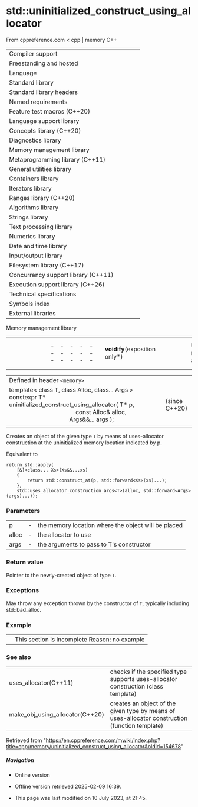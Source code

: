 # std::uninitialized_construct_using_allocator

From cppreference.com
< cpp‎ | memory
C++

|  |  |  |  |  |
| --- | --- | --- | --- | --- |
| Compiler support | | | | |
| Freestanding and hosted | | | | |
| Language | | | | |
| Standard library | | | | |
| Standard library headers | | | | |
| Named requirements | | | | |
| Feature test macros (C++20) | | | | |
| Language support library | | | | |
| Concepts library (C++20) | | | | |
| Diagnostics library | | | | |
| Memory management library | | | | |
| Metaprogramming library (C++11) | | | | |
| General utilities library | | | | |
| Containers library | | | | |
| Iterators library | | | | |
| Ranges library (C++20) | | | | |
| Algorithms library | | | | |
| Strings library | | | | |
| Text processing library | | | | |
| Numerics library | | | | |
| Date and time library | | | | |
| Input/output library | | | | |
| Filesystem library (C++17) | | | | |
| Concurrency support library (C++11) | | | | |
| Execution support library (C++26) | | | | |
| Technical specifications | | | | |
| Symbols index | | | | |
| External libraries | | | | |

Memory management library

|  |  |  |  |  |  |  |  |  |  |  |  |  |  |  |  |  |  |  |  |  |  |  |  |  |  |  |  |  |  |  |  |  |  |  |  |  |  |  |  |  |  |  |  |  |  |  |  |  |  |  |  |  |  |  |  |  |  |  |  |  |  |  |  |  |  |  |  |  |  |  |  |  |  |  |  |  |  |  |  |  |  |  |  |  |  |  |  |  |  |  |  |  |  |  |  |  |  |  |  |  |  |  |  |  |  |  |  |  |  |  |  |  |  |  |  |  |  |  |  |  |  |  |  |  |  |  |  |  |  |  |  |  |  |  |  |  |  |  |  |  |  |  |  |  |  |  |  |  |  |  |  |  |  |  |  |  |  |  |  |  |  |  |  |  |  |  |  |  |  |  |  |  |  |  |  |  |  |  |  |  |  |  |  |  |  |  |  |  |  |  |  |  |  |  |  |  |  |  |  |  |  |  |  |  |  |  |  |  |  |  |  |  |  |  |  |  |  |  |  |  |  |  |  |  |  |  |  |  |  |  |  |  |  |  |  |  |  |  |  |  |  |  |  |  |  |  |  |  |  |  |  |  |  |  |  |  |  |  |  |  |  |  |  |  |  |  |  |  |  |  |  |  |  |  |  |  |  |  |  |  |  |  |  |  |  |  |  |  |  |  |  |  |  |  |  |  |  |  |  |  |  |  |  |  |  |  |  |  |  |  |  |  |  |  |  |  |  |  |  |  |  |  |  |  |  |  |  |  |  |  |  |  |  |  |  |  |  |  |  |  |  |  |  |  |  |  |  |  |  |  |  |  |  |  |  |  |  |  |  |  |  |  |  |  |  |  |  |  |  |  |  |  |  |  |  |  |  |  |  |  |  |  |  |  |  |  |  |  |  |  |  |  |  |  |  |  |  |  |  |  |  |  |  |  |  |  |  |  |  |  |  |  |  |  |  |  |  |  |  |  |  |  |  |  |  |  |  |  |  |  |  |  |  |  |  |  |  |  |  |  |  |  |  |  |  |  |  |  |  |  |  |  |  |  |  |  |  |  |  |  |  |  |  |  |  |  |  |  |  |  |  |  |  |  |  |  |  |  |  |  |  |  |  |  |  |  |  |  |  |  |  |  |  |  |  |  |  |  |  |  |  |  |  |  |  |  |  |  |  |  |  |  |  |  |  |  |  |  |  |  |  |  |  |  |  |  |  |  |  |  |  |  |  |  |  |  |  |  |  |  |  |  |  |  |  |  |  |  |  |
| --- | --- | --- | --- | --- | --- | --- | --- | --- | --- | --- | --- | --- | --- | --- | --- | --- | --- | --- | --- | --- | --- | --- | --- | --- | --- | --- | --- | --- | --- | --- | --- | --- | --- | --- | --- | --- | --- | --- | --- | --- | --- | --- | --- | --- | --- | --- | --- | --- | --- | --- | --- | --- | --- | --- | --- | --- | --- | --- | --- | --- | --- | --- | --- | --- | --- | --- | --- | --- | --- | --- | --- | --- | --- | --- | --- | --- | --- | --- | --- | --- | --- | --- | --- | --- | --- | --- | --- | --- | --- | --- | --- | --- | --- | --- | --- | --- | --- | --- | --- | --- | --- | --- | --- | --- | --- | --- | --- | --- | --- | --- | --- | --- | --- | --- | --- | --- | --- | --- | --- | --- | --- | --- | --- | --- | --- | --- | --- | --- | --- | --- | --- | --- | --- | --- | --- | --- | --- | --- | --- | --- | --- | --- | --- | --- | --- | --- | --- | --- | --- | --- | --- | --- | --- | --- | --- | --- | --- | --- | --- | --- | --- | --- | --- | --- | --- | --- | --- | --- | --- | --- | --- | --- | --- | --- | --- | --- | --- | --- | --- | --- | --- | --- | --- | --- | --- | --- | --- | --- | --- | --- | --- | --- | --- | --- | --- | --- | --- | --- | --- | --- | --- | --- | --- | --- | --- | --- | --- | --- | --- | --- | --- | --- | --- | --- | --- | --- | --- | --- | --- | --- | --- | --- | --- | --- | --- | --- | --- | --- | --- | --- | --- | --- | --- | --- | --- | --- | --- | --- | --- | --- | --- | --- | --- | --- | --- | --- | --- | --- | --- | --- | --- | --- | --- | --- | --- | --- | --- | --- | --- | --- | --- | --- | --- | --- | --- | --- | --- | --- | --- | --- | --- | --- | --- | --- | --- | --- | --- | --- | --- | --- | --- | --- | --- | --- | --- | --- | --- | --- | --- | --- | --- | --- | --- | --- | --- | --- | --- | --- | --- | --- | --- | --- | --- | --- | --- | --- | --- | --- | --- | --- | --- | --- | --- | --- | --- | --- | --- | --- | --- | --- | --- | --- | --- | --- | --- | --- | --- | --- | --- | --- | --- | --- | --- | --- | --- | --- | --- | --- | --- | --- | --- | --- | --- | --- | --- | --- | --- | --- | --- | --- | --- | --- | --- | --- | --- | --- | --- | --- | --- | --- | --- | --- | --- | --- | --- | --- | --- | --- | --- | --- | --- | --- | --- | --- | --- | --- | --- | --- | --- | --- | --- | --- | --- | --- | --- | --- | --- | --- | --- | --- | --- | --- | --- | --- | --- | --- | --- | --- | --- | --- | --- | --- | --- | --- | --- | --- | --- | --- | --- | --- | --- | --- | --- | --- | --- | --- | --- | --- | --- | --- | --- | --- | --- | --- | --- | --- | --- | --- | --- | --- | --- | --- | --- | --- | --- | --- | --- | --- | --- | --- | --- | --- | --- | --- | --- | --- | --- | --- | --- | --- | --- | --- | --- | --- | --- | --- | --- | --- | --- | --- | --- | --- | --- | --- | --- | --- | --- | --- | --- | --- | --- | --- | --- | --- | --- | --- | --- | --- | --- | --- | --- | --- | --- | --- | --- | --- | --- | --- | --- | --- | --- | --- | --- | --- | --- | --- | --- | --- | --- | --- | --- | --- | --- | --- | --- | --- | --- | --- | --- | --- | --- | --- | --- | --- | --- | --- | --- | --- | --- | --- | --- | --- | --- | --- | --- | --- | --- | --- | --- | --- | --- | --- | --- | --- | --- | --- | --- | --- | --- | --- | --- | --- | --- | --- | --- | --- | --- | --- | --- |
| |  |  |  |  |  | | --- | --- | --- | --- | --- | | **voidify**(exposition only\*) | | | | | | Uninitialized memory algorithms | | | | | | uninitialized_copy | | | | | | uninitialized_fill | | | | | | uninitialized_move(C++17) | | | | | | uninitialized_default_construct(C++17) | | | | | | uninitialized_value_construct(C++17) | | | | | | destroy(C++17) | | | | | | destroy_at(C++17) | | | | | | uninitialized_copy_n(C++11) | | | | | | uninitialized_fill_n | | | | | | uninitialized_move_n(C++17) | | | | | | uninitialized_default_construct_n(C++17) | | | | | | uninitialized_value_construct_n(C++17) | | | | | | destroy_n(C++17) | | | | | | construct_at(C++20) | | | | | | Constrained uninitialized memory algorithms | | | | | | ranges::uninitialized_copy(C++20) | | | | | | ranges::uninitialized_fill(C++20) | | | | | | ranges::uninitialized_move(C++20) | | | | | | ranges::construct_at(C++20) | | | | | | ranges::destroy(C++20) | | | | | | ranges::destroy_n(C++20) | | | | | | ranges::destroy_at(C++20) | | | | | | ranges::uninitialized_copy_n(C++20) | | | | | | ranges::uninitialized_fill_n(C++20) | | | | | | ranges::uninitialized_move_n(C++20) | | | | | | ranges::uninitialized_default_construct(C++20) | | | | | | ranges::uninitialized_value_construct(C++20) | | | | | | ranges::uninitialized_default_construct_n(C++20) | | | | | | ranges::uninitialized_value_construct_n(C++20) | | | | | | C Library | | | | | | |  |  |  |  |  | | --- | --- | --- | --- | --- | | malloc | | | | | | calloc | | | | | | realloc | | | | | | |  |  |  |  |  | | --- | --- | --- | --- | --- | | aligned_alloc(C++17) | | | | | | free | | | | | |  | | | | | | |  | | | | | | |  |  |  |  |  | | --- | --- | --- | --- | --- | | Allocators | | | | | | allocator | | | | | | allocator_traits(C++11) | | | | | | allocation_result(C++23) | | | | | | allocator_arg(C++11) | | | | | | uses_allocator(C++11) | | | | | | uses_allocator_construction_args(C++20) | | | | | | make_obj_using_allocator(C++20) | | | | | | ****uninitialized_construct_using_allocator****(C++20) | | | | | | scoped_allocator_adaptor(C++11) | | | | | | pmr::polymorphic_allocator(C++17) | | | | | | Memory resources | | | | | | pmr::memory_resource(C++17) | | | | | | pmr::get_default_resource(C++17) | | | | | | pmr::set_default_resource(C++17) | | | | | | pmr::new_delete_resource(C++17) | | | | | | pmr::null_memory_resource(C++17) | | | | | | pmr::synchronized_pool_resource(C++17) | | | | | | pmr::unsynchronized_pool_resource(C++17) | | | | | | pmr::monotonic_buffer_resource(C++17) | | | | | | pmr::pool_options(C++17) | | | | | | Garbage collection support | | | | | | declare_reachable(C++11)(until C++23) | | | | | | undeclare_reachable(C++11)(until C++23) | | | | | | declare_no_pointers(C++11)(until C++23) | | | | | | undeclare_no_pointers(C++11)(until C++23) | | | | | | pointer_safety(C++11)(until C++23) | | | | | | get_pointer_safety(C++11)(until C++23) | | | | | | Uninitialized storage | | | | | | raw_storage_iterator(until C++20\*) | | | | | | get_temporary_buffer(until C++20\*) | | | | | | return_temporary_buffer(until C++20\*) | | | | | | Explicit lifetime management | | | | | | start_lifetime_asstart_lifetime_as_array(C++23)(C++23) | | | | | | |  |  |  |  |  | | --- | --- | --- | --- | --- | | Smart pointers | | | | | | unique_ptr(C++11) | | | | | | shared_ptr(C++11) | | | | | | weak_ptr(C++11) | | | | | | auto_ptr(until C++17\*) | | | | | | owner_less(C++11) | | | | | | owner_less<void>(C++17) | | | | | | owner_hash(C++26) | | | | | | owner_equal(C++26) | | | | | | enable_shared_from_this(C++11) | | | | | | bad_weak_ptr(C++11) | | | | | | default_delete(C++11) | | | | | | out_ptr_t(C++23) | | | | | | inout_ptr_t(C++23) | | | | | | Low level memory management | | | | | | operator new | | | | | | [operator new[]](new/operator_new.html "cpp/memory/new/operator new") | | | | | | operator delete | | | | | | [operator delete[]](new/operator_delete.html "cpp/memory/new/operator delete") | | | | | | get_new_handler(C++11) | | | | | | set_new_handler | | | | | | launder(C++17) | | | | | | bad_alloc | | | | | | bad_array_new_length(C++11) | | | | | | nothrow_t | | | | | | align_val_t(C++17) | | | | | | destroying_delete_t(C++20) | | | | | | new_handler | | | | | | nothrow | | | | | | Miscellaneous | | | | | | pointer_traits(C++11) | | | | | | to_address(C++20) | | | | | | addressof(C++11) | | | | | | align(C++11) | | | | | | assume_aligned(C++20) | | | | | | is_sufficiently_aligned(C++26) | | | | | |

|  |  |  |
| --- | --- | --- |
| Defined in header `<memory>` |  |  |
| template< class T, class Alloc, class... Args >  constexpr T\* uninitialized_construct_using_allocator( T\* p,                                                        const Alloc& alloc,                                                       Args&&... args ); |  | (since C++20) |
|  |  |  |

Creates an object of the given type `T` by means of uses-allocator construction at the uninitialized memory location indicated by p.

Equivalent to

```
return std::apply(
    [&]<class... Xs>(Xs&&...xs)
    {
        return std::construct_at(p, std::forward<Xs>(xs)...);
    },
    std::uses_allocator_construction_args<T>(alloc, std::forward<Args>(args)...));

```

### Parameters

|  |  |  |
| --- | --- | --- |
| p | - | the memory location where the object will be placed |
| alloc | - | the allocator to use |
| args | - | the arguments to pass to T's constructor |

### Return value

Pointer to the newly-created object of type `T`.

### Exceptions

May throw any exception thrown by the constructor of `T`, typically including std::bad_alloc.

### Example

|  |  |
| --- | --- |
|  | This section is incomplete Reason: no example |

### See also

|  |  |
| --- | --- |
| uses_allocator(C++11) | checks if the specified type supports uses-allocator construction   (class template) |
| make_obj_using_allocator(C++20) | creates an object of the given type by means of uses-allocator construction   (function template) |

Retrieved from "<https://en.cppreference.com/mwiki/index.php?title=cpp/memory/uninitialized_construct_using_allocator&oldid=154678>"

##### Navigation

- Online version
- Offline version retrieved 2025-02-09 16:39.

- This page was last modified on 10 July 2023, at 21:45.